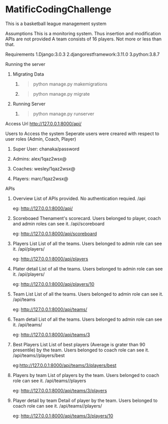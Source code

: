 # MatificCodingChallenge
This is a basketball league management system

Assumptions
This is a monitoring system. Thus insertion and modification APIs are not provided
A team consists of 16 players. Not more or less than that.

Requirements
1.Django:3.0.3
2.djangorestframework:3.11.0
3.python:3.8.7


Running the server
1. Migrating Data
	1. >python manage.py makemigrations
	2. >python manage.py migrate
	
2. Running Server
	1. >python manage.py runserver

Access Url
	http://127.0.0.1:8000/api/
	
Users to Access the system
	Seperate users were creared with respect to user roles (Admin, Coach, Player)
1. Super User: chanaka/password

2. Admins: alex/1qaz2wsx@

3. Coaches: wesley/1qaz2wsx@

4. Players: marc/1qaz2wsx@



APIs
1. Overview
	List of APIs provided. No authentication requied.
	/api
	
	eg: http://127.0.0.1:8000/api/
	
2. Scoreboaed
	Thenament's scorecard. Users belonged to player, coach and admin roles can see it.
	/api/scoreboard
	
	eg: http://127.0.0.1:8000/api/scoreboard
	
3. Players List
	List of all the teams. Users belonged to admin role can see it.
	/api/players/
	
	eg: http://127.0.0.1:8000/api/players
	
4. Plater detail
	List of all the teams. Users belonged to admin role can see it.
	/api/players/<player id>
	
	eg: http://127.0.0.1:8000/api/players/10
	
5. Team List
	List of all the teams. Users belonged to admin role can see it.
	/api/teams
	
	eg: http://127.0.0.1:8000/api/teams/
	
6. Team detail
	List of all the teams. Users belonged to admin role can see it.
	/api/teams/<team id>
	
	eg: http://127.0.0.1:8000/api/teams/3
	
7. Best Players List 
	List of best players (Average is grater than 90 presentile) by the team. Users belonged to coach role can see it.
	/api/teams/<team id>/players/best
	
	eg:http://127.0.0.1:8000/api/teams/3/players/best

8. Players by team
	List of players by the team. Users belonged to coach role can see it.
	/api/teams/<team id>/players
	
	eg: http://127.0.0.1:8000/api/teams/3/players
	
9. Player detail by team
	Detail of player by the team. Users belonged to coach role can see it.
	/api/teams/<team id>/players/<player id>
	
	eg: http://127.0.0.1:8000/api/teams/3/players/10
